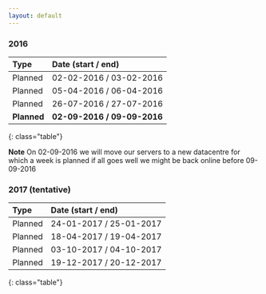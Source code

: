 ```yaml
---
layout: default
---
```


### 2016

|   Type      |   Date (start / end)        |
|:------------|:----------------------------|
|   Planned   |   02-02-2016 / 03-02-2016   |
|   Planned   |   05-04-2016 / 06-04-2016   |
|   Planned   |   26-07-2016 / 27-07-2016   |
| **Planned** | **02-09-2016 / 09-09-2016** |
{: class="table"}

**Note** On 02-09-2016 we will move our servers to a new datacentre for which a week is planned if all goes well we might be back online before 09-09-2016

### 2017 (tentative)

|   Type      |   Date (start / end)        |
|:------------|:----------------------------|
|   Planned   |   24-01-2017 / 25-01-2017   |
|   Planned   |   18-04-2017 / 19-04-2017   |
|   Planned   |   03-10-2017 / 04-10-2017   |
|   Planned   |   19-12-2017 / 20-12-2017   |
{: class="table"}
